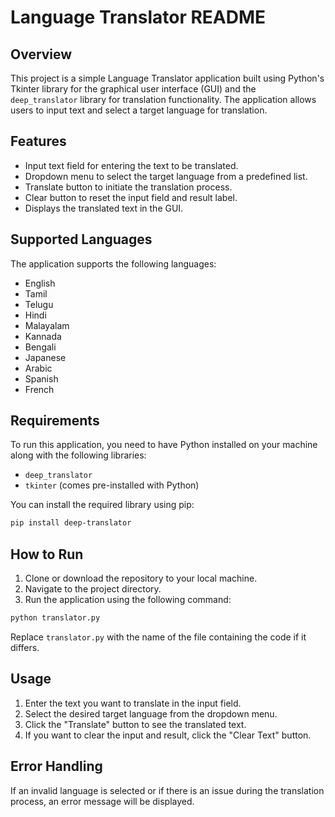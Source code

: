 # Language Translator README

## Overview
This project is a simple Language Translator application built using Python's Tkinter library for the graphical user interface (GUI) and the `deep_translator` library for translation functionality. The application allows users to input text and select a target language for translation.

## Features
- Input text field for entering the text to be translated.
- Dropdown menu to select the target language from a predefined list.
- Translate button to initiate the translation process.
- Clear button to reset the input field and result label.
- Displays the translated text in the GUI.

## Supported Languages
The application supports the following languages:
- English
- Tamil
- Telugu
- Hindi
- Malayalam
- Kannada
- Bengali
- Japanese
- Arabic
- Spanish
- French

## Requirements
To run this application, you need to have Python installed on your machine along with the following libraries:
- `deep_translator`
- `tkinter` (comes pre-installed with Python)

You can install the required library using pip:

```bash
pip install deep-translator
```

## How to Run
1. Clone or download the repository to your local machine.
2. Navigate to the project directory.
3. Run the application using the following command:

```bash
python translator.py
```

Replace `translator.py` with the name of the file containing the code if it differs.

## Usage
1. Enter the text you want to translate in the input field.
2. Select the desired target language from the dropdown menu.
3. Click the "Translate" button to see the translated text.
4. If you want to clear the input and result, click the "Clear Text" button.

## Error Handling
If an invalid language is selected or if there is an issue during the translation process, an error message will be displayed.
